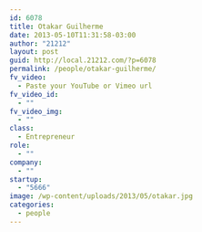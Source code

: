 ```yaml
---
id: 6078
title: Otakar Guilherme
date: 2013-05-10T11:31:58-03:00
author: "21212"
layout: post
guid: http://local.21212.com/?p=6078
permalink: /people/otakar-guilherme/
fv_video:
  - Paste your YouTube or Vimeo url
fv_video_id:
  - ""
fv_video_img:
  - ""
class:
  - Entrepreneur
role:
  - ""
company:
  - ""
startup:
  - "5666"
image: /wp-content/uploads/2013/05/otakar.jpg
categories:
  - people
---
```

&nbsp;